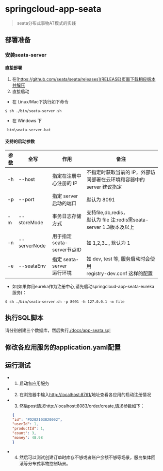 # springcloud-app-seata
> seata分布式事物AT模式的实践

## 部署准备

### 安装seata-server
#### 直接部署
   1. 在[https://github.com/seata/seata/releases](RELEASE)页面下载相应版本并解压
   2. 直接启动
* 在 Linux/Mac下执行如下命令

```shell
$ sh ./bin/seata-server.sh

```
* 在 Windows 下
```shell
 bin\seata-server.bat

```

#### 支持的启动参数
|参数|	全写 |	作用 |	备注 |
|----|----|----|----|
|-h	|--host	|指定在注册中心注册的 IP	| 不指定时获取当前的 IP，外部访问部署在云环境和容器中的 server 建议指定| 
|-p	|--port	|指定 server 启动的端口	| 默认为 8091|
|-m	|--storeMode	| 事务日志存储方式 |	支持file,db,redis，<br>默认为 file 注:redis需seata-server 1.3版本及以上|
|-n	|--serverNode	| 用于指定seata-server节点ID | 	如 1,2,3..., 默认为 1 |
|-e	|--seataEnv	| 指定 seata-server <br>运行环境	| 如 dev, test 等, 服务启动时会使用<br>registry-dev.conf 这样的配置 |

* 如(如果你用eureka作为注册中心,请先启动springcloud-app-seata-eureka服务)：
```shell
$ sh ./bin/seata-server.sh -p 8091 -h 127.0.0.1 -m file

```

## 执行SQL脚本

请分别创建三个数据库，然后执行[./docs/app-seata.sql](app-seata.sql脚本)

## 修改各应用服务的application.yaml配置

## 运行测试
* 1. 启动各应用服务
* 2. 在浏览器中输入[http://localhost:8761/](http://localhost:8761/)地址查看各应用的启动注册情况
* 3. 然后post请求http://localhost:8083/order/create,请求参数如下：

    ```json
    {
    "id": "PO202103020002",
    "userId": 1,
    "productId": 1,
    "count": 3,
    "money": 48.98
    }
    ```
* 4. 然后可以测试创建订单时库存不够或者账户余额不够等场景，服务集体回滚等分布式事物控制场景。  
    



